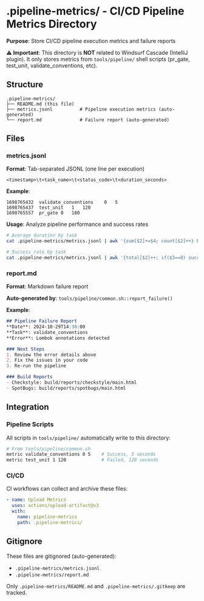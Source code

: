 # .pipeline-metrics/ - CI/CD Pipeline Metrics Directory

**Purpose**: Store CI/CD pipeline execution metrics and failure reports

**⚠️ Important**: This directory is **NOT** related to Windsurf Cascade (IntelliJ plugin).
It only stores metrics from `tools/pipeline/` shell scripts (pr_gate, test_unit, validate_conventions, etc).

## Structure

```
.pipeline-metrics/
├── README.md (this file)
├── metrics.jsonl          # Pipeline execution metrics (auto-generated)
└── report.md              # Failure report (auto-generated)
```

## Files

### metrics.jsonl

**Format**: Tab-separated JSONL (one line per execution)

```
<timestamp>\t<task_name>\t<status_code>\t<duration_seconds>
```

**Example**:
```
1698765432	validate_conventions	0	5
1698765437	test_unit	1	120
1698765557	pr_gate	0	180
```

**Usage**: Analyze pipeline performance and success rates

```bash
# Average duration by task
cat .pipeline-metrics/metrics.jsonl | awk '{sum[$2]+=$4; count[$2]++} END {for (task in sum) print task, sum[task]/count[task]}'

# Success rate by task
cat .pipeline-metrics/metrics.jsonl | awk '{total[$2]++; if($3==0) success[$2]++} END {for (task in total) print task, (success[task]/total[task])*100 "%"}'
```

### report.md

**Format**: Markdown failure report

**Auto-generated by**: `tools/pipeline/common.sh::report_failure()`

**Example**:
```markdown
## Pipeline Failure Report
**Date**: 2024-10-29T14:30:00
**Task**: validate_conventions
**Error**: Lombok annotations detected

### Next Steps
1. Review the error details above
2. Fix the issues in your code
3. Re-run the pipeline

### Build Reports
- Checkstyle: build/reports/checkstyle/main.html
- SpotBugs: build/reports/spotbugs/main.html
```

## Integration

### Pipeline Scripts

All scripts in `tools/pipeline/` automatically write to this directory:

```bash
# From tools/pipeline/common.sh
metric validate_conventions 0 5    # Success, 5 seconds
metric test_unit 1 120             # Failed, 120 seconds
```

### CI/CD

CI workflows can collect and archive these files:

```yaml
- name: Upload Metrics
  uses: actions/upload-artifact@v3
  with:
    name: pipeline-metrics
    path: .pipeline-metrics/
```

## Gitignore

These files are gitignored (auto-generated):
- `.pipeline-metrics/metrics.jsonl`
- `.pipeline-metrics/report.md`

Only `.pipeline-metrics/README.md` and `.pipeline-metrics/.gitkeep` are tracked.
